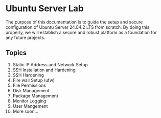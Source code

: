 # Ubuntu Server Lab

The purpose of this documentation is to guide the setup and secure configuration of Ubuntu Server 24.04.2 LTS from scratch.
By doing this properly, we will establish a secure and robust platform as a foundation for any future projects.


## Topics

1. Static IP Address and Network Setup
2. SSH Installation and Hardening
3. SSH Hardening
4. Fire wall Setup (ufw)
5. File Permissions
6. Disk Management
7. Package Management
8. Monitor Logging
9. User Mangement
10. More soon...

